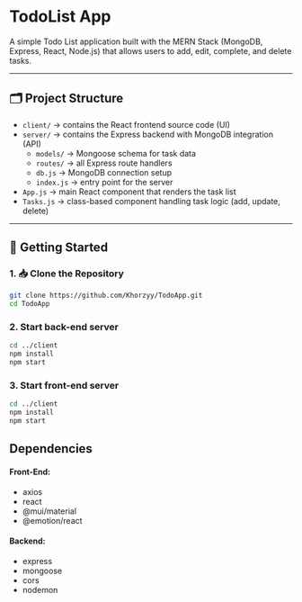 # TodoList App

A simple Todo List application built with the MERN Stack (MongoDB, Express, React, Node.js) that allows users to add, edit, complete, and delete tasks.

---

## 🗂 Project Structure

- `client/` → contains the React frontend source code (UI)
- `server/` → contains the Express backend with MongoDB integration (API)
  - `models/` → Mongoose schema for task data
  - `routes/` → all Express route handlers
  - `db.js` → MongoDB connection setup
  - `index.js` → entry point for the server
- `App.js` → main React component that renders the task list
- `Tasks.js` → class-based component handling task logic (add, update, delete)

---

## 🚀 Getting Started

### 1. 📥 Clone the Repository
```bash
git clone https://github.com/Khorzyy/TodoApp.git
cd TodoApp
```

### 2. Start back-end server
```bash
cd ../client
npm install
npm start
```

### 3. Start front-end server
```bash
cd ../client
npm install
npm start
```

## Dependencies
<h4>Front-End: </h4>
<ul>
  <li>axios</li>
  <li>react</li>
  <li>@mui/material</li>
  <li>@emotion/react</li>
</ul>
<h4>Backend:</h4>
<ul>
  <li>express</li>
  <li>mongoose</li>
  <li>cors</li>
  <li>nodemon</li>
</ul>
